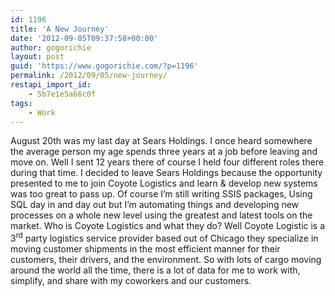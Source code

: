 ```yaml
---
id: 1196
title: 'A New Journey'
date: '2012-09-05T09:37:58+00:00'
author: gogorichie
layout: post
guid: 'https://www.gogorichie.com/?p=1196'
permalink: /2012/09/05/new-journey/
restapi_import_id:
    - 5b7e1e5a66c0f
tags:
    - Work
---
```


August 20th was my last day at Sears Holdings. I once heard somewhere the average person my age spends three years at a job before leaving and move on. Well I sent 12 years there of course I held four different roles there during that time. I decided to leave Sears Holdings because the opportunity presented to me to join Coyote Logistics and learn &amp; develop new systems was too great to pass up. Of course I’m still writing SSIS packages, Using SQL day in and day out but I’m automating things and developing new processes on a whole new level using the greatest and latest tools on the market. Who is Coyote Logistics and what they do? Well Coyote Logistic is a 3<sup>rd</sup> party logistics service provider based out of Chicago they specialize in moving customer shipments in the most efficient manner for their customers, their drivers, and the environment. So with lots of cargo moving around the world all the time, there is a lot of data for me to work with, simplify, and share with my coworkers and our customers.